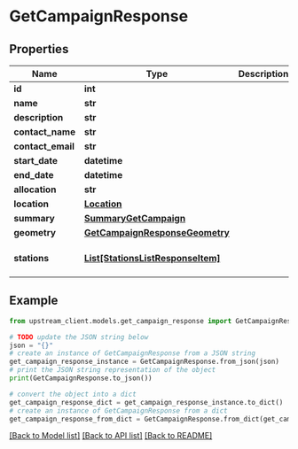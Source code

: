 # GetCampaignResponse


## Properties

Name | Type | Description | Notes
------------ | ------------- | ------------- | -------------
**id** | **int** |  | 
**name** | **str** |  | 
**description** | **str** |  | [optional] 
**contact_name** | **str** |  | [optional] 
**contact_email** | **str** |  | [optional] 
**start_date** | **datetime** |  | [optional] 
**end_date** | **datetime** |  | [optional] 
**allocation** | **str** |  | 
**location** | [**Location**](Location.md) |  | [optional] 
**summary** | [**SummaryGetCampaign**](SummaryGetCampaign.md) |  | 
**geometry** | [**GetCampaignResponseGeometry**](GetCampaignResponseGeometry.md) |  | [optional] 
**stations** | [**List[StationsListResponseItem]**](StationsListResponseItem.md) |  | [optional] [default to []]

## Example

```python
from upstream_client.models.get_campaign_response import GetCampaignResponse

# TODO update the JSON string below
json = "{}"
# create an instance of GetCampaignResponse from a JSON string
get_campaign_response_instance = GetCampaignResponse.from_json(json)
# print the JSON string representation of the object
print(GetCampaignResponse.to_json())

# convert the object into a dict
get_campaign_response_dict = get_campaign_response_instance.to_dict()
# create an instance of GetCampaignResponse from a dict
get_campaign_response_from_dict = GetCampaignResponse.from_dict(get_campaign_response_dict)
```
[[Back to Model list]](../README.md#documentation-for-models) [[Back to API list]](../README.md#documentation-for-api-endpoints) [[Back to README]](../README.md)


